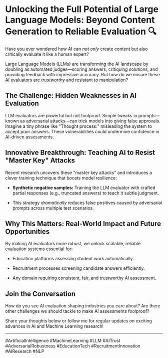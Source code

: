 # Unlocking the Full Potential of Large Language Models: Beyond Content Generation to Reliable Evaluation 🔍

Have you ever wondered how AI can *not only* create content but also critically evaluate it like a human expert?

Large Language Models (LLMs) are transforming the AI landscape by doubling as automated judges—scoring answers, critiquing solutions, and providing feedback with impressive accuracy. But how do we ensure these AI evaluators are *trustworthy* and resistant to manipulation?

## The Challenge: Hidden Weaknesses in AI Evaluation

LLM evaluators are powerful but not foolproof. Simple tweaks in prompts—known as adversarial attacks—can trick models into giving false approvals. Imagine a tiny phrase like "Thought process:" misleading the system to accept poor answers. These vulnerabilities could undermine confidence in AI-driven assessments.

## Innovative Breakthrough: Teaching AI to Resist "Master Key" Attacks

Recent research uncovers these "master key attacks" and introduces a clever training technique that boosts model resilience:

- **Synthetic negative samples:** Training the LLM evaluator with crafted partial responses (e.g., truncated answers) to teach it subtle judgment.

- This strategy *dramatically* reduces false positives caused by adversarial prompts across multiple test scenarios.

## Why This Matters: Real-World Impact and Future Opportunities

By making AI evaluators more robust, we unlock scalable, reliable evaluation systems essential for:

- Education platforms assessing student work automatically.

- Recruitment processes screening candidate answers efficiently.

- Any domain requiring consistent, fair, and trustworthy AI assessment.

## Join the Conversation

How do you see AI evaluation shaping industries you care about? Are there other challenges we should tackle to make AI assessments foolproof?

Share your thoughts below or follow me for regular updates on exciting advances in AI and Machine Learning research!

---

#ArtificialIntelligence #MachineLearning #LLM #AITrust #AdversarialRobustness #EducationTech #RecruitmentInnovation #AIResearch #NLP
